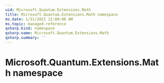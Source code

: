 ```yaml
---
uid: Microsoft.Quantum.Extensions.Math
title: Microsoft.Quantum.Extensions.Math namespace
ms.date: 1/31/2021 12:00:00 AM
ms.topic: managed-reference
qsharp.kind: namespace
qsharp.name: Microsoft.Quantum.Extensions.Math
qsharp.summary: ''
---
```


# Microsoft.Quantum.Extensions.Math namespace



